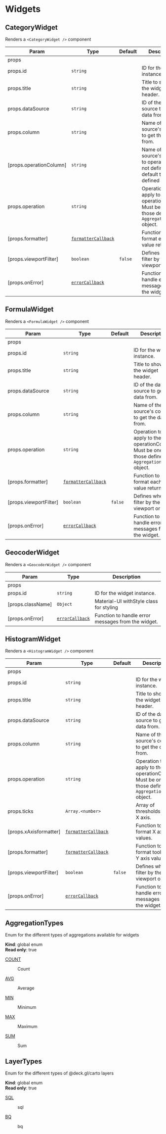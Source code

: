 # Widgets

## CategoryWidget

Renders a `<CategoryWidget />` component

| Param                   | Type                                                 | Default            | Description                                                                                                      |
| ----------------------- | ---------------------------------------------------- | ------------------ | ---------------------------------------------------------------------------------------------------------------- |
| props                   |                                                      |                    |                                                                                                                  |
| props.id                | <code>string</code>                                  |                    | ID for the widget instance.                                                                                      |
| props.title             | <code>string</code>                                  |                    | Title to show in the widget header.                                                                              |
| props.dataSource        | <code>string</code>                                  |                    | ID of the data source to get the data from.                                                                      |
| props.column            | <code>string</code>                                  |                    | Name of the data source's column to get the data from.                                                           |
| [props.operationColumn] | <code>string</code>                                  |                    | Name of the data source's column to operate with. If not defined it will default to the one defined in `column`. |
| props.operation         | <code>string</code>                                  |                    | Operation to apply to the operationColumn. Must be one of those defined in `AggregationTypes` object.            |
| [props.formatter]       | [<code>formatterCallback</code>](#formatterCallback) |                    | Function to format each value returned.                                                                          |
| [props.viewportFilter]  | <code>boolean</code>                                 | <code>false</code> | Defines whether filter by the viewport or not.                                                                   |
| [props.onError]         | [<code>errorCallback</code>](#errorCallback)         |                    | Function to handle error messages from the widget.                                                               |

## FormulaWidget

Renders a `<FormulaWidget />` component

| Param                  | Type                                                 | Default            | Description                                                                                           |
| ---------------------- | ---------------------------------------------------- | ------------------ | ----------------------------------------------------------------------------------------------------- |
| props                  |                                                      |                    |                                                                                                       |
| props.id               | <code>string</code>                                  |                    | ID for the widget instance.                                                                           |
| props.title            | <code>string</code>                                  |                    | Title to show in the widget header.                                                                   |
| props.dataSource       | <code>string</code>                                  |                    | ID of the data source to get the data from.                                                           |
| props.column           | <code>string</code>                                  |                    | Name of the data source's column to get the data from.                                                |
| props.operation        | <code>string</code>                                  |                    | Operation to apply to the operationColumn. Must be one of those defined in `AggregationTypes` object. |
| [props.formatter]      | [<code>formatterCallback</code>](#formatterCallback) |                    | Function to format each value returned.                                                               |
| [props.viewportFilter] | <code>boolean</code>                                 | <code>false</code> | Defines whether filter by the viewport or not.                                                        |
| [props.onError]        | [<code>errorCallback</code>](#errorCallback)         |                    | Function to handle error messages from the widget.                                                    |

## GeocoderWidget

Renders a `<GeocoderWidget />` component

| Param             | Type                                         | Description                                        |
| ----------------- | -------------------------------------------- | -------------------------------------------------- |
| props             |                                              |                                                    |
| props.id          | <code>string</code>                          | ID for the widget instance.                        |
| [props.className] | <code>Object</code>                          | Material-UI withStyle class for styling            |
| [props.onError]   | [<code>errorCallback</code>](#errorCallback) | Function to handle error messages from the widget. |

## HistogramWidget

Renders a `<HistogramWidget />` component

| Param                  | Type                                                 | Default            | Description                                                                                           |
| ---------------------- | ---------------------------------------------------- | ------------------ | ----------------------------------------------------------------------------------------------------- |
| props                  |                                                      |                    |                                                                                                       |
| props.id               | <code>string</code>                                  |                    | ID for the widget instance.                                                                           |
| props.title            | <code>string</code>                                  |                    | Title to show in the widget header.                                                                   |
| props.dataSource       | <code>string</code>                                  |                    | ID of the data source to get the data from.                                                           |
| props.column           | <code>string</code>                                  |                    | Name of the data source's column to get the data from.                                                |
| props.operation        | <code>string</code>                                  |                    | Operation to apply to the operationColumn. Must be one of those defined in `AggregationTypes` object. |
| props.ticks            | <code>Array.&lt;number&gt;</code>                    |                    | Array of thresholds for the X axis.                                                                   |
| [props.xAxisformatter] | [<code>formatterCallback</code>](#formatterCallback) |                    | Function to format X axis values.                                                                     |
| [props.formatter]      | [<code>formatterCallback</code>](#formatterCallback) |                    | Function to format tooltip and Y axis values.                                                         |
| [props.viewportFilter] | <code>boolean</code>                                 | <code>false</code> | Defines whether filter by the viewport or not.                                                        |
| [props.onError]        | [<code>errorCallback</code>](#errorCallback)         |                    | Function to handle error messages from the widget.                                                    |

## AggregationTypes

Enum for the different types of aggregations available for widgets

**Kind**: global enum  
**Read only**: true

<dl>
<dt><a href="#COUNT">COUNT</a></dt>
<dd><p>Count</p>
</dd>
<dt><a href="#AVG">AVG</a></dt>
<dd><p>Average</p>
</dd>
<dt><a href="#MIN">MIN</a></dt>
<dd><p>Minimum</p>
</dd>
<dt><a href="#MAX">MAX</a></dt>
<dd><p>Maximum</p>
</dd>
<dt><a href="#SUM">SUM</a></dt>
<dd><p>Sum</p>
</dd>
</dl>

## LayerTypes
Enum for the different types of @deck.gl/carto layers

**Kind**: global enum  
**Read only**: true  

<dl>
<dt><a href="#SQL">SQL</a></dt>
<dd><p>sql</p>
</dd>
<dt><a href="#BQ">BQ</a></dt>
<dd><p>bq</p>
</dd>
</dl>
